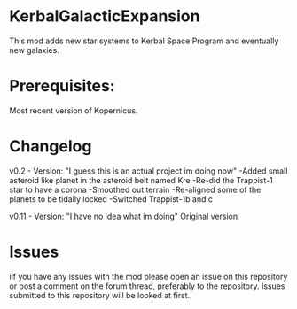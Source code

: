 # KerbalGalacticExpansion
This mod adds new star systems to Kerbal Space Program and eventually new galaxies.

# Prerequisites: 
Most recent version of Kopernicus. 

# Changelog
v0.2 - Version: "I guess this is an actual project im doing now"
-Added small asteroid like planet in the asteroid belt named Kre
-Re-did the Trappist-1 star to have a corona
-Smoothed out terrain
-Re-aligned some of the planets to be tidally locked
-Switched Trappist-1b and c

v0.11 - Version: "I have no idea what im doing"
Original version

# Issues
iif you have any issues with the mod please open an issue on this repository or post a comment on the forum thread, preferably to the repository. Issues submitted to this repository will be looked at first.
